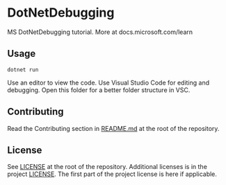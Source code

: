 # DotNetDebugging

MS DotNetDebugging tutorial. More at docs.microsoft.com/learn

## Usage

```dotnetcli
dotnet run
```

Use an editor to view the code. Use Visual Studio Code for editing and debugging. Open this folder for a better folder structure in VSC.

## Contributing

Read the Contributing section in [README.md](../../README.md) at the root of the repository.

## License

See [LICENSE](../../LICENSE) at the root of the repository. Additional licenses is in the project [LICENSE](./LICENSE).
The first part of the project license is here if applicable.
